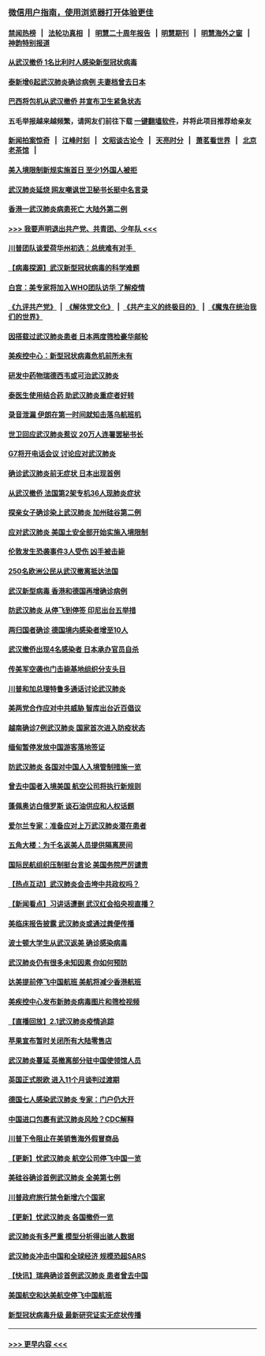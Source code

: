 ### [微信用户指南，使用浏览器打开体验更佳](https://github.com/gfw-breaker/banned-news1/blob/master/indexes/wechat-guide.md?t=0)
#### [禁闻热榜](热点新闻.md?t=0)  &nbsp;&nbsp;|&nbsp;&nbsp; [法轮功真相](https://github.com/gfw-breaker/truth/blob/master/README.md?t=0) &nbsp;&nbsp;|&nbsp;&nbsp; [明慧二十周年报告](https://github.com/gfw-breaker/mh-reports/blob/master/README.md?t=0) &nbsp;&nbsp;|&nbsp;&nbsp;[明慧期刊](https://github.com/gfw-breaker/mh-qikan) &nbsp;&nbsp;|&nbsp;&nbsp; [明慧海外之窗](https://github.com/gfw-breaker/mh-news/blob/master/README.md?t=0) &nbsp;&nbsp;|&nbsp;&nbsp; [神韵特别报道](https://github.com/gfw-breaker/mh-news/blob/master/shenyun.md?t=0)
#### [从武汉撤侨 1名比利时人感染新型冠状病毒](../pages/nsc418/n11843977.md?t=02042133) 
#### [泰新增6起武汉肺炎确诊病例 夫妻档曾去日本](../pages/nsc418/n11843900.md?t=02042133) 
#### [巴西将包机从武汉撤侨 并宣布卫生紧急状态](../pages/nsc418/n11843418.md?t=02042133) 
#### 五毛举报越来越频繁，请网友们前往下载 [一键翻墙软件](https://github.com/gfw-breaker/ssr-accounts)，并将此项目推荐给亲友
#### [新闻拍案惊奇](https://github.com/gfw-breaker/banned-news1/blob/master/pages/link4.md) &nbsp;&nbsp;|&nbsp;&nbsp; [江峰时刻](https://github.com/gfw-breaker/banned-news1/blob/master/pages/link4.md) &nbsp;&nbsp;|&nbsp;&nbsp; [文昭谈古论今](https://github.com/gfw-breaker/banned-news1/blob/master/pages/link4.md) &nbsp;&nbsp;|&nbsp;&nbsp; [天亮时分](https://github.com/gfw-breaker/banned-news1/blob/master/pages/link4.md) &nbsp;&nbsp;|&nbsp;&nbsp; [萧茗看世界](https://github.com/gfw-breaker/banned-news1/blob/master/pages/link4.md) &nbsp;&nbsp;|&nbsp;&nbsp; [北京老茶馆](https://github.com/gfw-breaker/banned-news1/blob/master/pages/link4.md) &nbsp;&nbsp;|&nbsp;&nbsp; 
#### [美入境限制新规实施首日 至少1外国人被拒](../pages/nsc418/n11843058.md?t=02042133) 
#### [武汉肺炎延烧 网友嘲讽世卫秘书长挺中名言录](../pages/nsc418/n11843056.md?t=02042133) 
#### [香港一武汉肺炎病患死亡 大陆外第二例](../pages/nsc418/n11843026.md?t=02042133) 
#### [>>> 我要声明退出共产党、共青团、少年队 <<<](https://github.com/begood0513/goodnews/blob/master/quit/letter.md) 
#### [川普团队谈爱荷华州初选：总统难有对手  ](../pages/nsc418/n11842867.md?t=02042133) 
#### [【病毒探源】武汉新型冠状病毒的科学难题](../pages/nsc418/n11842176.md?t=02042133) 
#### [白宫：美专家将加入WHO团队访华 了解疫情](../pages/nsc418/n11842198.md?t=02042133) 
#### [《九评共产党》](https://github.com/begood0513/9ping.md/blob/master/README.md) &nbsp;|&nbsp; [《解体党文化》](../../../../jtdwh.md/blob/master/README.md)  &nbsp;|&nbsp; [《共产主义的终极目的》](../../../../gczydzjmd.md/blob/master/README.md) &nbsp;|&nbsp; [《魔鬼在统治我们的世界》](../../../../mgztzwmdsj.md/blob/master/README.md) 
#### [因搭载过武汉肺炎患者 日本两度筛检豪华邮轮](../pages/nsc418/n11842447.md?t=02042133) 
#### [美疾控中心：新型冠状病毒危机前所未有](../pages/nsc418/n11842406.md?t=02042133) 
#### [研发中药物瑞德西韦或可治武汉肺炎](../pages/nsc418/n11842100.md?t=02042133) 
#### [泰医生使用结合药 助武汉肺炎重症者好转](../pages/nsc418/n11842096.md?t=02042133) 
#### [录音泄漏 伊朗在第一时间就知击落乌航班机](../pages/nsc418/n11842002.md?t=02042133) 
#### [世卫回应武汉肺炎惹议 20万人连署罢秘书长](../pages/nsc418/n11841664.md?t=02042133) 
#### [G7将开电话会议 讨论应对武汉肺炎](../pages/nsc418/n11841658.md?t=02042133) 
#### [确诊武汉肺炎前无症状 日本出现首例](../pages/nsc418/n11841567.md?t=02042133) 
#### [从武汉撤侨 法国第2架专机36人现肺炎症状](../pages/nsc418/n11841382.md?t=02042133) 
#### [探亲女子确诊染上武汉肺炎 加州硅谷第二例](../pages/nsc418/n11839784.md?t=02042133) 
#### [应对武汉肺炎 美国土安全部开始实施入境限制](../pages/nsc418/n11839729.md?t=02042133) 
#### [伦敦发生恐袭事件3人受伤 凶手被击毙](../pages/nsc418/n11839442.md?t=02042133) 
#### [250名欧洲公民从武汉撤离抵达法国](../pages/nsc418/n11839438.md?t=02042133) 
#### [武汉新型病毒 香港和德国再增确诊病例](../pages/nsc418/n11839381.md?t=02042133) 
#### [防武汉肺炎 从停飞到停签 印尼出台五举措](../pages/nsc418/n11839282.md?t=02042133) 
#### [两归国者确诊 德国境内感染者增至10人](../pages/nsc418/n11839164.md?t=02042133) 
#### [武汉撤侨出现4名感染者 日本承办官员自杀](../pages/nsc418/n11839044.md?t=02042133) 
#### [传美军空袭也门击毙基地组织分支头目](../pages/nsc418/n11839210.md?t=02042133) 
#### [川普和加总理特鲁多通话讨论武汉肺炎](../pages/nsc418/n11839128.md?t=02042133) 
#### [美两党合作应对中共威胁 智库出台近百倡议](../pages/nsc418/n11838437.md?t=02042133) 
#### [越南确诊7例武汉肺炎 国家首次进入防疫状态](../pages/nsc418/n11838860.md?t=02042133) 
#### [缅甸暂停发放中国游客落地签证](../pages/nsc418/n11838730.md?t=02042133) 
#### [防武汉肺炎 各国对中国人入境管制措施一览](../pages/nsc418/n11838726.md?t=02042133) 
#### [曾去中国者入境美国 航空公司将执行新规则](../pages/nsc418/n11838375.md?t=02042133) 
#### [蓬佩奥访白俄罗斯 谈石油供应和人权话题](../pages/nsc418/n11838242.md?t=02042133) 
#### [爱尔兰专家：准备应对上万武汉肺炎潜在患者](../pages/nsc418/n11837978.md?t=02042133) 
#### [五角大楼：为千名返美人员提供隔离房间](../pages/nsc418/n11837831.md?t=02042133) 
#### [国际民航组织压制挺台言论 美国务院严厉谴责](../pages/nsc418/n11837791.md?t=02042133) 
#### [【热点互动】武汉肺炎会击垮中共政权吗？](../pages/nsc418/n11837779.md?t=02042133) 
#### [【新闻看点】习讲话遭删 武汉红会掐央视直播？](../pages/nsc418/n11837573.md?t=02042133) 
#### [美临床报告披露 武汉肺炎或通过粪便传播](../pages/nsc418/n11837626.md?t=02042133) 
#### [波士顿大学生从武汉返美 确诊感染病毒](../pages/nsc418/n11837580.md?t=02042133) 
#### [武汉肺炎仍有很多未知因素 你如何预防](../pages/nsc418/n11837666.md?t=02042133) 
#### [达美提前停飞中国航班 美航将减少香港航班](../pages/nsc418/n11837649.md?t=02042133) 
#### [美疾控中心发布新肺炎病毒图片和筛检视频](../pages/nsc418/n11837491.md?t=02042133) 
#### [【直播回放】2.1武汉肺炎疫情追踪](../pages/nsc418/n11837232.md?t=02042133) 
#### [苹果宣布暂时关闭所有大陆零售店](../pages/nsc418/n11837097.md?t=02042133) 
#### [武汉肺炎蔓延 英撤离部分驻中国使领馆人员](../pages/nsc418/n11837061.md?t=02042133) 
#### [英国正式脱欧 进入11个月谈判过渡期](../pages/nsc418/n11836911.md?t=02042133) 
#### [德国七人感染武汉肺炎 专家：门户仍大开](../pages/nsc418/n11836344.md?t=02042133) 
#### [中国进口包裹有武汉肺炎风险？CDC解释](../pages/nsc418/n11836321.md?t=02042133) 
#### [川普下令阻止在美销售海外假冒商品](../pages/nsc418/n11836261.md?t=02042133) 
#### [【更新】忧武汉肺炎 航空公司停飞中国一览](../pages/nsc418/n11835931.md?t=02042133) 
#### [美硅谷确诊首例武汉肺炎 全美第七例](../pages/nsc418/n11836093.md?t=02042133) 
#### [川普政府旅行禁令新增六个国家](../pages/nsc418/n11836083.md?t=02042133) 
#### [【更新】忧武汉肺炎 各国撤侨一览](../pages/nsc418/n11835673.md?t=02042133) 
#### [武汉肺炎有多严重 模型分析得出骇人数据](../pages/nsc418/n11835829.md?t=02042133) 
#### [武汉肺炎冲击中国和全球经济 规模恐超SARS](../pages/nsc418/n11835652.md?t=02042133) 
#### [【快讯】瑞典确诊首例武汉肺炎 患者曾去中国](../pages/nsc418/n11835675.md?t=02042133) 
#### [美国航空和达美航空停飞中国航班](../pages/nsc418/n11835567.md?t=02042133) 
#### [新型冠状病毒升级 最新研究证实无症状传播](../pages/nsc418/n11835589.md?t=02042133) 

----
#### [ >>> 更早内容 <<< ](../indexes/nsc418-earlier.md)
